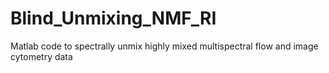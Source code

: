 # Blind_Unmixing_NMF_RI
Matlab code to spectrally unmix highly mixed multispectral flow and image cytometry data
